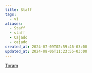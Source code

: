 ```yaml
---
title: Staff
tags:
  - v1
aliases:
  - Staff
  - staff
  - Cajado
  - cajado
created_at: 2024-07-09T02:59:46-03:00
updated_at: 2024-08-06T11:23:55-03:00
---
```


[Toram](_draft/2024/07/2024-07-06-Toram.md)
